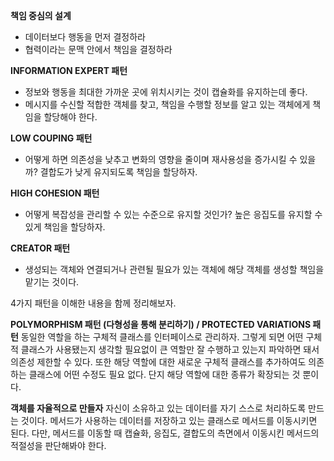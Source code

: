**책임 중심의 설계**
- 데이터보다 행동을 먼저 결정하라
- 협력이라는 문맥 안에서 책임을 결정하라

**INFORMATION EXPERT 패턴**
- 정보와 행동을 최대한 가까운 곳에 위치시키는 것이 캡슐화를 유지하는데 좋다.
- 메시지를 수신할 적합한 객체를 찾고, 책임을 수행할 정보를 알고 있는 객체에게 책임을 할당해야 한다.

**LOW COUPING 패턴**
- 어떻게 하면 의존성을 낮추고 변화의 영향을 줄이며 재사용성을 증가시킬 수 있을까? 결합도가 낮게 유지되도록 책임을 할당하자.

**HIGH COHESION 패턴**
- 어떻게 복잡성을 관리할 수 있는 수준으로 유지할 것인가? 높은 응집도를 유지할 수 있게 책임을 할당하자.

**CREATOR 패턴**
- 생성되는 객체와 연결되거나 관련될 필요가 있는 객체에 해당 객체를 생성할 책임을 맡기는 것이다. 
 
4가지 패턴을 이해한 내용을 함께 정리해보자.

**POLYMORPHISM 패턴 (다형성을 통해 분리하기) / PROTECTED VARIATIONS 패턴**
동일한 역할을 하는 구체적 클래스를 인터페이스로 관리하자. 그렇게 되면 어떤 구체적 클래스가 사용됐는지 생각할 필요없이 큰 역할만 잘 수행하고 있는지 파악하면 돼서 의존성 제한할 수 있다. 또한 해당 역할에 대한 새로운 구체적 클래스를 추가하여도 의존하는 클래스에 어떤 수정도 필요 없다. 단지 해당 역할에 대한 종류가 확장되는 것 뿐이다.

**객체를 자율적으로 만들자**
자신이 소유하고 있는 데이터를 자기 스스로 처리하도록 만드는 것이다. 메서드가 사용하는 데이터를 저장하고 있는 클래스로 메서드를 이동시키면 된다. 다만, 메서드를 이동할 때 캡슐화, 응집도, 결합도의 측면에서 이동시킨 메서드의 적절성을 판단해봐야 한다. 
